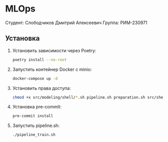 # MLOps

Студент: Слободчиков Дмитрий Алексеевич
Группа: РИМ-230971

## Установка

1. Установить зависимости через Poetry:
   ```bash
   poetry install --no-root
   ```
2. Запустить контейнер Docker с minio:
   ```bash
   docker-compose up -d        
   ```
3. Установить права доступа:
   ```bash
   chmod +x src/modeling/shell/*.sh pipeline.sh preparation.sh src/shell/*.sh full_pipeline.sh
   ```
4. Установка pre-commit:
   ```bash
   pre-commit install
   ```
   
5. Запустить pipeline.sh:
   ```bash
   ./pipeline_train.sh
   ```